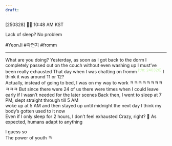 ```yaml
---
draft:
---
```

[250328] 🧸💭 10:48 AM KST

Lack of sleep? No problem

#YeonJi #곽연지 #fromm
___
What are you doing? 
Yesterday, as soon as I got back to the dorm
I completely passed out on the couch without even washing up
I must’ve been really exhausted
That day when I was chatting on fromm <sup><font color="#c3f4a5">[t/n: 240326]</font></sup>
I think it was around 11 or 12?  
Actually, instead of going to bed, I was on my way to work
ㅋㅋㅋㅋㅋㅋㅋㅋㅋㅋㅋ
But since there were 24 of us
there were times when I could leave early 
if I wasn’t needed for the later scenes
Back then, I went to sleep at 7 PM, slept straight through till 5 AM  
woke up at 5 AM and then stayed up until midnight the next day
I think my body’s gotten used to it now  
Even if I only sleep for 2 hours, I don’t feel exhausted
Crazy, right?
🌊 As expected, humans adapt to anything

I guess so  
The power of youth
ㅋ